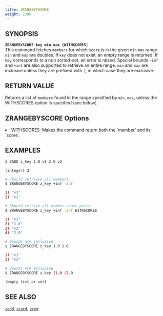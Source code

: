 ```yaml
---
title: ZRANGEBYSCORE
weight: 2390
---
```


## SYNOPSIS
<b>`ZRANGEBYSCORE key min max [WITHSCORES]`</b><br>
This command fetches `members` for which `score` is in the given `min` `max` range. `min` and `max` are doubles. 
If `key` does not exist, an empty range is returned. If `key` corresponds to a non
sorted-set, an error is raised. Special bounds `-inf` and `+inf` are also supported to retrieve an entire range.
`min` and `max` are inclusive unless they are prefixed with `(`, in which case they are
exclusive.


## RETURN VALUE
Returns a list of `members` found in the range specified by `min`, `max`, unless the WITHSCORES option is specified (see below).

## ZRANGEBYSCORE Options
<li> WITHSCORES: Makes the command return both the `member` and its `score`.</li>

## EXAMPLES
```{.sh .copy .separator-dollar}
$ ZADD z_key 1.0 v1 2.0 v2
```
```sh
(integer) 2
```
```{.sh .copy .separator-dollar}
# Should retrieve all members.
$ ZRANGEBYSCORE z_key +inf -inf
```
```sh
1) "v1"
2) "v2"
```
```{.sh .copy .separator-dollar}
# Should retrive all member score pairs.
$ ZRANGEBYSCORE z_key +inf -inf WITHSCORES
```
```sh
1) "v1"
2) "1.0"
3) "v2"
4) "2.0"
```
```{.sh .copy .separator-dollar}
# Bounds are inclusive.
$ ZRANGEBYSCORE z_key 1.0 2.0
```
```sh
1) "v1"
2) "v2"
```
```{.sh .copy .separator-dollar}
# Bounds are exclusive.
$ ZRANGEBYSCORE z_key (1.0 (2.0
```
```sh
(empty list or set)
```
## SEE ALSO
[`zadd`](../zadd/), [`zcard`](../zcard/), [`zrem`](../zrem/)
